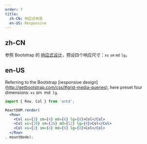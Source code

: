 ```yaml
---
order: 7
title:
  zh-CN: 响应式布局
  en-US: Responsive
---
```


## zh-CN

参照 Bootstrap 的 [响应式设计](http://getbootstrap.com/css/#grid-media-queries)，预设四个响应尺寸：`xs` `sm` `md` `lg`。

## en-US

Referring to the Bootstrap [responsive design] (http://getbootstrap.com/css/#grid-media-queries), here preset four dimensions: `xs` sm` `md` lg`.

````jsx
import { Row, Col } from 'antd';

ReactDOM.render(
  <Row>
    <Col xs={2} sm={4} md={6} lg={8}>Col</Col>
    <Col xs={20} sm={16} md={12} lg={8}>Col</Col>
    <Col xs={2} sm={4} md={6} lg={8}>Col</Col>
  </Row>
, mountNode);
````
